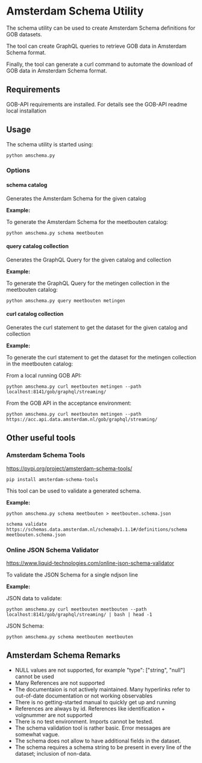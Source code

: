 # Amsterdam Schema Utility

The schema utility can be used to create Amsterdam Schema definitions for GOB datasets.

The tool can create GraphQL queries to retrieve GOB data in Amsterdam Schema format.

Finally, the tool can generate a curl command to automate the download of GOB data in Amsterdam Schema format. 

## Requirements

GOB-API requirements are installed.
For details see the GOB-API readme local installation

## Usage

The schema utility is started using:

`python amschema.py`

### Options

#### schema catalog

Generates the Amsterdam Schema for the given catalog

**Example:**

To generate the Amsterdam Schema for the meetbouten catalog:

`python amschema.py schema meetbouten` 

#### query catalog collection

Generates the GraphQL Query for the given catalog and collection

**Example:**

To generate the GraphQL Query for the metingen collection in the meetbouten catalog:

`python amschema.py query meetbouten metingen` 

#### curl catalog collection

Generates the curl statement to get the dataset for the given catalog and collection

**Example:**

To generate the curl statement to get the dataset for the metingen collection in the meetbouten catalog:

From a local running GOB API:

`python amschema.py curl meetbouten metingen --path localhost:8141/gob/graphql/streaming/`

From the GOB API in the acceptance environment:

`python amschema.py curl meetbouten metingen --path https://acc.api.data.amsterdam.nl/gob/graphql/streaming/`

## Other useful tools

### Amsterdam Schema Tools

https://pypi.org/project/amsterdam-schema-tools/

`pip install amsterdam-schema-tools`

This tool can be used to validate a generated schema.

**Example:**

`python amschema.py schema meetbouten > meetbouten.schema.json`

`schema validate https://schemas.data.amsterdam.nl/schema@v1.1.1#/definitions/schema meetbouten.schema.json`

### Online JSON Schema Validator

https://www.liquid-technologies.com/online-json-schema-validator

To validate the JSON Schema for a single ndjson line

**Example:**

JSON data to validate:

`python amschema.py curl meetbouten meetbouten --path localhost:8141/gob/graphql/streaming/ | bash | head -1`

JSON Schema:

`python amschema.py schema meetbouten meetbouten`

## Amsterdam Schema Remarks

- NULL values are not supported, for example "type": ["string", "null"] cannot be used
- Many References are not supported
- The documentaion is not actively maintained. 
Many hyperlinks refer to out-of-date documentation or not working observables
- There is no getting-started manual to quickly get up and running
- References are always by id. References like identification + volgnummer are not supported
- There is no test environment. Imports cannot be tested.
- The schema validation tool is rather basic. Error messages are somewhat vague.
- The schema does not allow to have additional fields in the dataset.
- The schema requires a schema string to be present in every line of the dataset; inclusion of non-data.
